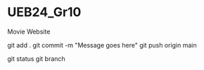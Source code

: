 # UEB24_Gr10
Movie Website

git add .
git commit -m "Message goes here"
git push origin main


git status
git branch
